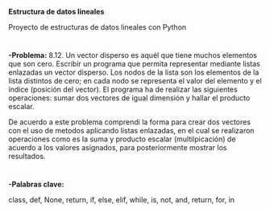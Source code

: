 **Estructura de datos lineales**

Proyecto de estructuras de datos lineales con Python
#
**-Problema:**
8.12. Un vector disperso es aquél que tiene muchos elementos que son cero. Escribir un
programa que permita representar mediante listas enlazadas un vector disperso.
Los nodos de la lista son los elementos de la lista distintos de cero; en cada nodo se
representa el valor del elemento y el índice (posición del vector). El programa ha de
realizar las siguientes operaciones: sumar dos vectores de igual dimensión y hallar el
producto escalar.

De acuerdo a este problema comprendi la forma para crear dos vectores con el uso de metodos aplicando listas enlazadas,
en el cual se realizaron operaciones como es la suma y producto escalar (multilpicación) de acuerdo a los valores 
asignados, para posteriormente mostrar los resultados.   
#
**-Palabras clave:**
 
class, def, None, return, if, else, elif, while, is, not, and, return, for, in